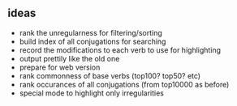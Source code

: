 ## ideas

* rank the unregularness for filtering/sorting
* build index of all conjugations for searching
* record the modifications to each verb to use for highlighting
* output prettily like the old one
* prepare for web version
* rank commonness of base verbs (top100? top50? etc)
* rank occurances of all conjugations (from top10000 as before)
* special mode to highlight only irregularities